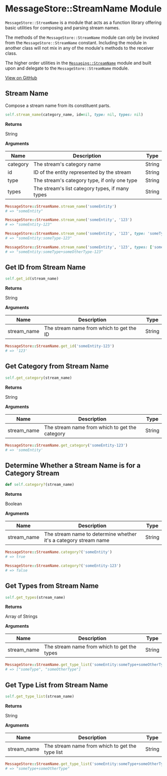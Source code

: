 # MessageStore::StreamName Module

`MessageStore::StreamName` is a module that acts as a function library offering basic utilities for composing and parsing stream names.

The methods of the `MessageStore::StreamName` module can only be invoked from the `MessageStore::StreamName` constant. Including the module in another class will not mix in any of the module's methods to the receiver class.

The higher order utilities in the [`Messaging::StreamName`](./messaging-stream-name.md) module and built upon and delegate to the `MessageStore::StreamName` module.

[View on GitHub](https://github.com/eventide-project/message-store/blob/master/lib/message_store/stream_name.rb)

## Stream Name

Compose a stream name from its constituent parts.

``` ruby
self.stream_name(category_name, id=nil, type: nil, types: nil)
```

**Returns**

String

**Arguments**

| Name | Description | Type |
| --- | --- | --- |
| category | The stream's category name | String |
| id | ID of the entity represented by the stream | String |
| type | The stream's category type, if only one type | String |
| types | The stream's list category types, if many types | String |

``` ruby
MessageStore::StreamName.stream_name('someEntity')
# => "someEntity"

MessageStore::StreamName.stream_name('someEntity', '123')
# => "someEntity-123"

MessageStore::StreamName.stream_name('someEntity', '123', type: 'someType')
# => "someEntity:someType-123"

MessageStore::StreamName.stream_name('someEntity', '123', types: ['someType', 'someOtherType'])
# => "someEntity:someType+someOtherType-123"
```

## Get ID from Stream Name

``` ruby
self.get_id(stream_name)
```

**Returns**

String

**Arguments**

| Name | Description | Type |
| --- | --- | --- |
| stream_name | The stream name from which to get the ID | String |

``` ruby
MessageStore::StreamName.get_id('someEntity-123')
# => '123'
```

## Get Category from Stream Name

``` ruby
self.get_category(stream_name)
```

**Returns**

String

**Arguments**

| Name | Description | Type |
| --- | --- | --- |
| stream_name | The stream name from which to get the category | String |

``` ruby
MessageStore::StreamName.get_category('someEntity-123')
# => 'someEntity'
```

## Determine Whether a Stream Name is for a Category Stream

``` ruby
def self.category?(stream_name)
```

**Returns**

Boolean

**Arguments**

| Name | Description | Type |
| --- | --- | --- |
| stream_name | The stream name to determine whether it's a category stream name | String |

``` ruby
MessageStore::StreamName.category?('someEntity')
# => true

MessageStore::StreamName.category?('someEntity-123')
# => false
```

## Get Types from Stream Name

``` ruby
self.get_types(stream_name)
```

**Returns**

Array of Strings

**Arguments**

| Name | Description | Type |
| --- | --- | --- |
| stream_name | The stream name from which to get the types | String |

``` ruby
MessageStore::StreamName.get_type_list('someEntity:someType+someOtherType-123')
# => ["someType", "someOtherType"]
```

## Get Type List from Stream Name

``` ruby
self.get_type_list(stream_name)
```

**Returns**

String

**Arguments**

| Name | Description | Type |
| --- | --- | --- |
| stream_name | The stream name from which to get the type list | String |

``` ruby
MessageStore::StreamName.get_type_list('someEntity:someType+someOtherType-123')
# => "someType+someOtherType"
```
